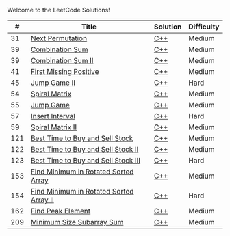 Welcome to the LeetCode Solutions!

| # | Title | Solution | Difficulty |
|---| ----- | -------- | ---------- |
|31|[Next Permutation](https://leetcode.com/problems/next-permutation/)|[C++](https://github.com/hooting/leetcode/blob/master/NextPermutation.cpp)|Medium|
|39|[Combination Sum](https://leetcode.com/problems/combination-sum/)|[C++](https://github.com/hooting/leetcode/blob/master/CombinationSum.cpp)|Medium|
|39|[Combination Sum II](https://leetcode.com/problems/combination-sum-ii/)|[C++](https://github.com/hooting/leetcode/blob/master/CombinationSumII.cpp)|Medium|
|41|[First Missing Positive](https://leetcode.com/problems/first-missing-positive/)|[C++](https://github.com/hooting/leetcode/blob/master/FirstMissingPositive.cpp)|Medium|
|45|[Jump Game II](https://leetcode.com/problems/jump-game-ii/)|[C++](https://github.com/hooting/leetcode/blob/master/JumpGameII.cpp)|Hard|
|54|[Spiral Matrix](https://leetcode.com/problems/spiral-matrix/)|[C++](https://github.com/hooting/leetcode/blob/master/SpiralMatrix.cpp)|Medium|
|55|[Jump Game](https://leetcode.com/problems/jump-game/)|[C++](https://github.com/hooting/leetcode/blob/master/JumpGame.cpp)|Medium|
|57|[Insert Interval](https://leetcode.com/problems/insert-interval/)|[C++](https://github.com/hooting/leetcode/blob/master/InsertInterval.cpp)|Hard|
|59|[Spiral Matrix II](https://leetcode.com/problems/spiral-matrix-ii/)|[C++](https://github.com/hooting/leetcode/blob/master/SpiralMatrixII.cpp)|Medium|
|121|[Best Time to Buy and Sell Stock](https://leetcode.com/problems/best-time-to-buy-and-sell-stock/)|[C++](https://github.com/hooting/leetcode/blob/master/BestTimeToBuyAndSellStock.cpp)|Medium|
|122|[Best Time to Buy and Sell Stock II](https://leetcode.com/problems/best-time-to-buy-and-sell-stock-ii/)|[C++](https://github.com/hooting/leetcode/blob/master/BestTimeToBuyAndSellStockII.cpp)|Medium|
|123|[Best Time to Buy and Sell Stock III](https://leetcode.com/problems/best-time-to-buy-and-sell-stock-iii/)|[C++](https://github.com/hooting/leetcode/blob/master/BestTimeToBuyAndSellStockIII.cpp)|Hard|
|153|[Find Minimum in Rotated Sorted Array](https://leetcode.com/problems/find-minimum-in-rotated-sorted-array/)|[C++](https://github.com/hooting/leetcode/blob/master/FindMinimumInRotatedSortedArray.cpp)|Medium|
|154|[Find Minimum in Rotated Sorted Array II](https://leetcode.com/problems/find-minimum-in-rotated-sorted-array-ii/)|[C++](https://github.com/hooting/leetcode/blob/master/FindMinimumInRotatedSortedArrayII.cpp)|Hard|
|162|[Find Peak Element](https://leetcode.com/problems/find-peak-element/)|[C++](https://github.com/hooting/leetcode/blob/master/FindPeakElement.cpp)|Medium|
|209|[Minimum Size Subarray Sum](https://leetcode.com/problems/minimum-size-subarray-sum/)|[C++](https://github.com/hooting/leetcode/blob/master/MinimumSizeSubarraySum.cpp)|Medium|

